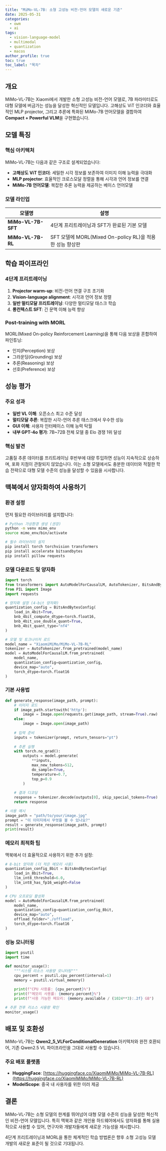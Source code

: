 ```yaml
---
title: "MiMo-VL-7B: 소형 고성능 비전-언어 모델의 새로운 기준"
date: 2025-05-31
categories: 
  - owm
  - ai
tags: 
  - vision-language-model
  - multimodal
  - quantization
  - macos
author_profile: true
toc: true
toc_label: "목차"
---
```


## 개요

MiMo-VL-7B는 Xiaomi에서 개발한 소형 고성능 비전-언어 모델로, 7B 파라미터로도 대형 모델에 버금가는 성능을 달성한 혁신적인 모델입니다. 고해상도 ViT 인코더와 효율적인 MLP projector, 그리고 추론에 특화된 MiMo-7B 언어모델을 결합하여 **Compact + Powerful VLM**을 구현했습니다.

## 모델 특징

### 핵심 아키텍처

MiMo-VL-7B는 다음과 같은 구조로 설계되었습니다:

- **고해상도 ViT 인코더**: 세밀한 시각 정보를 보존하여 이미지 이해 능력을 극대화
- **MLP projector**: 효율적인 크로스모달 정렬을 통해 시각과 언어 정보를 연결
- **MiMo-7B 언어모델**: 복잡한 추론 능력을 제공하는 베이스 언어모델

### 모델 라인업

| 모델명 | 설명 |
|--------|------|
| **MiMo-VL-7B-SFT** | 4단계 프리트레이닝과 SFT가 완료된 기본 모델 |
| **MiMo-VL-7B-RL** | SFT 모델에 MORL(Mixed On-policy RL)을 적용한 성능 향상판 |

## 학습 파이프라인

### 4단계 프리트레이닝

1. **Projector warm-up**: 비전-언어 연결 구조 초기화
2. **Vision-language alignment**: 시각과 언어 정보 정렬
3. **일반 멀티모달 프리트레이닝**: 다양한 멀티모달 태스크 학습
4. **롱컨텍스트 SFT**: 긴 문맥 이해 능력 향상

### Post-training with MORL

MORL(Mixed On-policy Reinforcement Learning)을 통해 다음 보상을 혼합하여 파인튜닝:

- 인지(Perception) 보상
- 그라운딩(Grounding) 보상  
- 추론(Reasoning) 보상
- 선호(Preference) 보상

## 성능 평가

### 주요 성과

- **일반 VL 이해**: 오픈소스 최고 수준 달성
- **멀티모달 추론**: 복잡한 시각-언어 추론 태스크에서 우수한 성능
- **GUI 이해**: 사용자 인터페이스 이해 능력 탁월
- **내부 GPT-4o 평가**: 7B~72B 전체 모델 중 Elo 경쟁 1위 달성

### 핵심 발견

고품질 추론 데이터를 프리트레이닝 후반부에 대량 투입하면 성능이 지속적으로 상승하며, 포화 지점이 관찰되지 않았습니다. 이는 소형 모델에서도 충분한 데이터와 적절한 학습 전략으로 대형 모델 수준의 성능을 달성할 수 있음을 시사합니다.

## 맥북에서 양자화하여 사용하기

### 환경 설정

먼저 필요한 라이브러리를 설치합니다:

```bash
# Python 가상환경 생성 (권장)
python -m venv mimo_env
source mimo_env/bin/activate

# 필수 라이브러리 설치
pip install torch torchvision transformers
pip install accelerate bitsandbytes
pip install pillow requests
```

### 모델 다운로드 및 양자화

```python
import torch
from transformers import AutoModelForCausalLM, AutoTokenizer, BitsAndBytesConfig
from PIL import Image
import requests

# 양자화 설정 (4-bit 양자화)
quantization_config = BitsAndBytesConfig(
    load_in_4bit=True,
    bnb_4bit_compute_dtype=torch.float16,
    bnb_4bit_use_double_quant=True,
    bnb_4bit_quant_type="nf4"
)

# 모델 및 토크나이저 로드
model_name = "XiaomiMiMo/MiMo-VL-7B-RL"
tokenizer = AutoTokenizer.from_pretrained(model_name)
model = AutoModelForCausalLM.from_pretrained(
    model_name,
    quantization_config=quantization_config,
    device_map="auto",
    torch_dtype=torch.float16
)
```

### 기본 사용법

```python
def generate_response(image_path, prompt):
    # 이미지 로드
    if image_path.startswith('http'):
        image = Image.open(requests.get(image_path, stream=True).raw)
    else:
        image = Image.open(image_path)
    
    # 입력 준비
    inputs = tokenizer(prompt, return_tensors="pt")
    
    # 추론 실행
    with torch.no_grad():
        outputs = model.generate(
            **inputs,
            max_new_tokens=512,
            do_sample=True,
            temperature=0.7,
            top_p=0.9
        )
    
    # 결과 디코딩
    response = tokenizer.decode(outputs[0], skip_special_tokens=True)
    return response

# 사용 예시
image_path = "path/to/your/image.jpg"
prompt = "이 이미지에서 무엇을 볼 수 있나요?"
result = generate_response(image_path, prompt)
print(result)
```

### 메모리 최적화 팁

맥북에서 더 효율적으로 사용하기 위한 추가 설정:

```python
# 8-bit 양자화 (더 적은 메모리 사용)
quantization_config_8bit = BitsAndBytesConfig(
    load_in_8bit=True,
    llm_int8_threshold=6.0,
    llm_int8_has_fp16_weight=False
)

# CPU 오프로딩 활성화
model = AutoModelForCausalLM.from_pretrained(
    model_name,
    quantization_config=quantization_config_8bit,
    device_map="auto",
    offload_folder="./offload",
    torch_dtype=torch.float16
)
```

### 성능 모니터링

```python
import psutil
import time

def monitor_usage():
    """시스템 리소스 사용량 모니터링"""
    cpu_percent = psutil.cpu_percent(interval=1)
    memory = psutil.virtual_memory()
    
    print(f"CPU 사용률: {cpu_percent}%")
    print(f"메모리 사용률: {memory.percent}%")
    print(f"사용 가능한 메모리: {memory.available / (1024**3):.2f} GB")

# 추론 전후 리소스 사용량 확인
monitor_usage()
```

## 배포 및 호환성

MiMo-VL-7B는 **Qwen2_5_VLForConditionalGeneration** 아키텍처와 완전 호환되어, 기존 Qwen2.5 VL 파이프라인을 그대로 사용할 수 있습니다. 

### 주요 배포 플랫폼

- **HuggingFace**: [https://huggingface.co/XiaomiMiMo/MiMo-VL-7B-RL](https://huggingface.co/XiaomiMiMo/MiMo-VL-7B-RL)
- **ModelScope**: 중국 내 사용자를 위한 미러 제공

## 결론

MiMo-VL-7B는 소형 모델의 한계를 뛰어넘어 대형 모델 수준의 성능을 달성한 혁신적인 비전-언어 모델입니다. 특히 맥북과 같은 개인용 하드웨어에서도 양자화를 통해 실용적으로 사용할 수 있어, 연구자와 개발자들에게 새로운 가능성을 제시합니다.

4단계 프리트레이닝과 MORL을 통한 체계적인 학습 방법론은 향후 소형 고성능 모델 개발의 새로운 표준이 될 것으로 기대됩니다. 